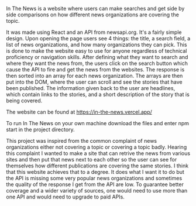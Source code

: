 
In The News is a website where users can make searches and get side by side comparisons on how different news organizations are covering the topic.

It was made using React and an API from newsapi.org. It's a fairly simple design. Upon opening the page users see 4 things: the title, a search field, a list of news organizations, and how many organizations they can pick. This is done to make the website easy to use for anyone regardless of technical proficiency or navigation skills. After defining what they want to search and where they want the news from, the users click on the search button which cause the API to fire and get the news from the websites. The response is then sorted into an array for each news organization. The arrays are then put into the DOM, where the user can scroll and see the stories that have been published. The information given back to the user are headlines, which contain links to the stories, and a short description of the story that is being covered.

The website can be found at https://in-the-news.vercel.app/

To run In The News on your own machine download the files and enter npm start in the project directory. 

This project was inspired from the common complaint of news organizations either not covering a topic or covering a topic badly. Hearing this complaint I wanted to make a site that can retrive the news from various sites and then put that news next to each other so the user can see for themselves how different publications are covering the same stories. I think that this website achieves that to a degree. It does what I want it to do but the API is missing some very popular news organizations and sometimes the quality of the response I get from the API are low. To guarantee better coverage and a wider variety of sources, one would need to use more than one API and would need to upgrade to paid APIs.